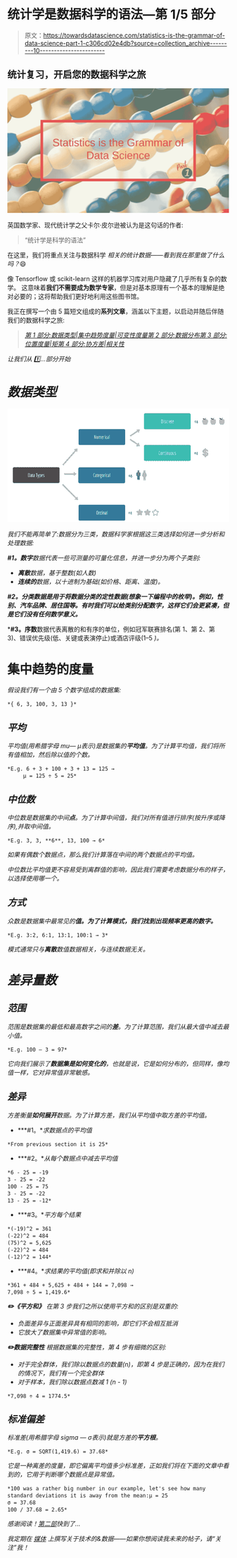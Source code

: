 # 统计学是数据科学的语法—第 1/5 部分

> 原文：<https://towardsdatascience.com/statistics-is-the-grammar-of-data-science-part-1-c306cd02e4db?source=collection_archive---------10----------------------->

## 统计复习，开启您的数据科学之旅

![](img/91e2f324a03c93a4157c1d31cf13a225.png)

英国数学家、现代统计学之父卡尔·皮尔逊被认为是这句话的作者:

> “统计学是科学的语法”

在这里，我们将重点关注与数据科学
*相关的统计数据——看到我在那里做了什么吗？*😄

像 Tensorflow 或 scikit-learn 这样的机器学习库对用户隐藏了几乎所有复杂的数学。
这意味着**我们不需要成为数学专家**，但是对基本原理有一个基本的理解是绝对必要的；这将帮助我们更好地利用这些图书馆。

我正在撰写一个由 5 篇短文组成的**系列文章**，涵盖以下主题，以启动并随后伴随我们的数据科学之旅:

> [*第 1 部分:数据类型|集中趋势度量|可变性度量*](/statistics-is-the-grammar-of-data-science-part-1-c306cd02e4db)[*第 2 部分:数据分布*](/statistics-is-the-grammar-of-data-science-part-2-8be5685065b5)[*第 3 部分:位置度量|矩*](/statistics-is-the-grammar-of-data-science-part-3-5-173fdd2e18c3)[*第 4 部分:协方差|相关性*](/statistics-is-the-grammar-of-data-science-part-4-5-e9b1ce651064)[](/statistics-is-the-grammar-of-data-science-part-5-5-3f6099faad04)

*让我们从 1️⃣…部分开始*

# *数据类型*

*![](img/29994f1aa0df7108962f3c8e99d05a05.png)*

*我们不能再简单了:数据分为三类，数据科学家根据这三类选择如何进一步分析和处理数据:*

***#1。数字**数据代表一些可测量的可量化信息，并进一步分为两个子类别:*

*   ***离散**数据，基于整数(如人数)*
*   ***连续的**数据，以十进制为基础(如价格、距离、温度)。*

***#2。分类数据是用于将数据分类的定性数据(想象一下编程中的枚举)。例如，性别、汽车品牌、居住国等。有时我们可以给类别分配数字，这样它们会更紧凑，但是它们没有任何数学意义。***

***#3。序数**数据代表离散的和有序的单位，例如冠军联赛排名(第 1、第 2、第 3)、错误优先级(低、关键或表演停止)或酒店评级(1–5 *)。*

# **集中趋势的度量**

*假设我们有一个由 5 个数字组成的数据集:*

```
*{ 6, 3, 100, 3, 13 }*
```

## *平均*

*平均值(用希腊字母 mu— μ表示)是数据集的**平均值**。为了计算平均值，我们将所有值相加，然后除以值的个数。*

```
*E.g. 6 + 3 + 100 + 3 + 13 = 125 →
     μ = 125 ÷ 5 = 25*
```

## *中位数*

*中位数是数据集的中间**点**。为了计算中间值，我们对所有值进行排序(按升序或降序),并取中间值。*

```
*E.g. 3, 3, **6**, 13, 100 → 6*
```

*如果有偶数个数据点，那么我们计算落在中间的两个数据点的平均值。*

*中位数比平均值更不容易受到离群值的影响，因此我们需要考虑数据分布的样子，以选择使用哪一个。*

## *方式*

*众数是数据集中最常见的**值。为了计算模式，我们找到出现频率更高的数字。***

```
*E.g. 3:2, 6:1, 13:1, 100:1 → 3*
```

*模式通常只与**离散**数值数据相关，与连续数据无关。*

# *差异量数*

## *范围*

*范围是数据集的最低和最高数字之间的**差**。为了计算范围，我们从最大值中减去最小值。*

```
*E.g. 100 – 3 = 97*
```

*它向我们展示了**数据集是如何变化的**，也就是说，它是如何分布的，但同样，像均值一样，它对异常值非常敏感。*

## *差异*

*方差衡量**如何展开**数据。为了计算方差，我们从平均值中取方差的平均值。*

*   ***#1。**求数据点的平均值*

```
*From previous section it is 25*
```

*   ***#2。**从每个数据点中减去平均值*

```
*6 - 25 = -19
3 - 25 = -22
100 - 25 = 75
3 - 25 = -22
13 - 25 = -12*
```

*   ***#3。**平方每个结果*

```
*(-19)^2 = 361
(-22)^2 = 484
(75)^2 = 5,625
(-22)^2 = 484
(-12)^2 = 144*
```

*   ***#4。**求结果的平均值(即求和并除以 n)*

```
*361 + 484 + 5,625 + 484 + 144 = 7,098 →
7,098 ÷ 5 = 1,419.6*
```

***✏️《平方和》**
在第 3 步我们之所以使用平方和的区别是双重的:*

*   *负面差异与正面差异具有相同的影响，即它们不会相互抵消*
*   *它放大了数据集中异常值的影响。*

***✏️数据完整性**
根据数据集的完整性，第 4 步有细微的区别:*

*   *对于完全群体，我们除以数据点的数量(n)，即第 4 步是正确的，因为在我们的情况下，我们有一个完全群体*
*   *对于样本，我们除以数据点数减 1 (n - 1)*

```
*7,098 ÷ 4 = 1774.5*
```

## *标准偏差*

*标准差(用希腊字母 sigma — σ表示)就是方差的**平方根**。*

```
*E.g. σ = SQRT(1,419.6) = 37.68*
```

*它是一种离差的度量，即它偏离平均值多少标准差，正如我们将在下面的文章中看到的，它用于判断哪个数据点是异常值。*

```
*100 was a rather big number in our example, let's see how many standard deviations it is away from the mean:μ = 25
σ = 37.68
100 / 37.68 = 2.65*
```

*感谢阅读！[第二部](/statistics-is-the-grammar-of-data-science-part-2-8be5685065b5)快到了…*

**我定期在* [*媒体*](https://medium.com/@semika) *上撰写关于技术的&数据——如果你想阅读我未来的帖子，请“关注”我！**